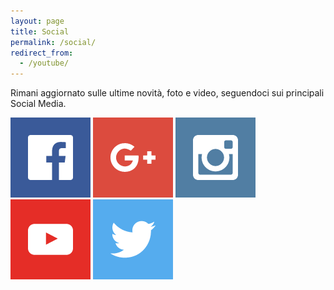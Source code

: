 ```yaml
---
layout: page
title: Social
permalink: /social/
redirect_from: 
  - /youtube/
---
```


Rimani aggiornato sulle ultime novità, foto e video, seguendoci sui principali Social Media.

[![](/tumblr_files/tumblr_inline_of35jxCyhm1qbpldy_500.png)](https://t.umblr.com/redirect?z=https%3A%2F%2Fwww.facebook.com%2Fconsanpaolino%2F&t=MWZiNjkzZGUyMTIxYjNmYTZkMjVmMWVkYzY2MjEwMjgxYjFiZGU2MixUbU4zdWpESg%3D%3D&p=&m=0 "Pagina Facebook Contrade San Paolino Lucca") [![](/tumblr_files/tumblr_inline_of35k6pSnD1qbpldy_500.png)](https://t.umblr.com/redirect?z=https%3A%2F%2Fplus.google.com%2F112627633537727766906&t=ZjE5MDE3ZGY1ZmIxNzA2MDliYWQzMzA3MWQ5MzQxOGU0MTY0ZDJkZCxUbU4zdWpESg%3D%3D&p=&m=0 "Account Google+ Contrade San Paolino Lucca") [![](/tumblr_files/tumblr_inline_of35kb7R6z1qbpldy_500.png)](https://t.umblr.com/redirect?z=https%3A%2F%2Fwww.instagram.com%2Fconsanpaolino%2F&t=NWZjYjA4ZDAzNTczMzhmMTgxM2MwOWFlNGRjMDFjOWIyYjVjYTMxMCxUbU4zdWpESg%3D%3D&p=&m=0 "Account Instagram Contrade San Paolino Lucca") [![](/tumblr_files/tumblr_inline_of35kgaBj61qbpldy_500.png)](https://t.umblr.com/redirect?z=https%3A%2F%2Fwww.youtube.com%2Fchannel%2FUC8fqZye7eBrSWTbd5dzyUCg&t=ZmNjNTQ0ZGFhYjFiNGJjY2FjNjBkMjg3ZWM0OThhMmIyYTQyYmYxYyxUbU4zdWpESg%3D%3D&p=&m=0 "Canale YouTube Contrade San Paolino Lucca") [![](/tumblr_files/tumblr_inline_ogg7koeRYY1qbpldy_500.png)](https://twitter.com/consanpaolino "Twitter Contrade San Paolino Lucca")

                                            

                                            